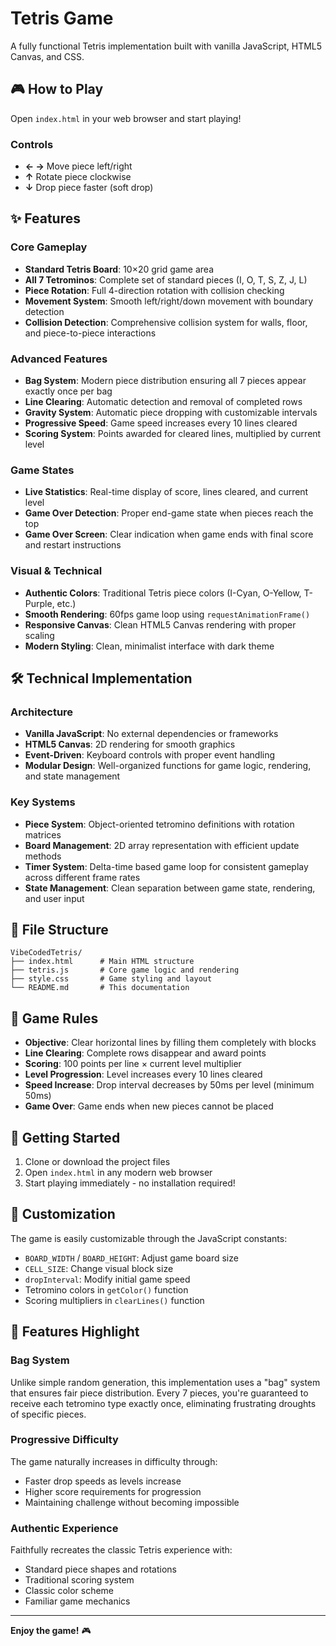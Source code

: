 # Tetris Game

A fully functional Tetris implementation built with vanilla JavaScript, HTML5 Canvas, and CSS.

## 🎮 How to Play

Open `index.html` in your web browser and start playing!

### Controls
- **← →** Move piece left/right
- **↑** Rotate piece clockwise
- **↓** Drop piece faster (soft drop)

## ✨ Features

### Core Gameplay
- **Standard Tetris Board**: 10×20 grid game area
- **All 7 Tetrominos**: Complete set of standard pieces (I, O, T, S, Z, J, L)
- **Piece Rotation**: Full 4-direction rotation with collision checking
- **Movement System**: Smooth left/right/down movement with boundary detection
- **Collision Detection**: Comprehensive collision system for walls, floor, and piece-to-piece interactions

### Advanced Features
- **Bag System**: Modern piece distribution ensuring all 7 pieces appear exactly once per bag
- **Line Clearing**: Automatic detection and removal of completed rows
- **Gravity System**: Automatic piece dropping with customizable intervals
- **Progressive Speed**: Game speed increases every 10 lines cleared
- **Scoring System**: Points awarded for cleared lines, multiplied by current level

### Game States
- **Live Statistics**: Real-time display of score, lines cleared, and current level
- **Game Over Detection**: Proper end-game state when pieces reach the top
- **Game Over Screen**: Clear indication when game ends with final score and restart instructions

### Visual & Technical
- **Authentic Colors**: Traditional Tetris piece colors (I-Cyan, O-Yellow, T-Purple, etc.)
- **Smooth Rendering**: 60fps game loop using `requestAnimationFrame()`
- **Responsive Canvas**: Clean HTML5 Canvas rendering with proper scaling
- **Modern Styling**: Clean, minimalist interface with dark theme

## 🛠️ Technical Implementation

### Architecture
- **Vanilla JavaScript**: No external dependencies or frameworks
- **HTML5 Canvas**: 2D rendering for smooth graphics
- **Event-Driven**: Keyboard controls with proper event handling
- **Modular Design**: Well-organized functions for game logic, rendering, and state management

### Key Systems
- **Piece System**: Object-oriented tetromino definitions with rotation matrices
- **Board Management**: 2D array representation with efficient update methods
- **Timer System**: Delta-time based game loop for consistent gameplay across different frame rates
- **State Management**: Clean separation between game state, rendering, and user input

## 📁 File Structure

```
VibeCodedTetris/
├── index.html      # Main HTML structure
├── tetris.js       # Core game logic and rendering
├── style.css       # Game styling and layout
└── README.md       # This documentation
```

## 🎯 Game Rules

- **Objective**: Clear horizontal lines by filling them completely with blocks
- **Line Clearing**: Complete rows disappear and award points
- **Scoring**: 100 points per line × current level multiplier
- **Level Progression**: Level increases every 10 lines cleared
- **Speed Increase**: Drop interval decreases by 50ms per level (minimum 50ms)
- **Game Over**: Game ends when new pieces cannot be placed

## 🚀 Getting Started

1. Clone or download the project files
2. Open `index.html` in any modern web browser
3. Start playing immediately - no installation required!

## 🔧 Customization

The game is easily customizable through the JavaScript constants:

- `BOARD_WIDTH` / `BOARD_HEIGHT`: Adjust game board size
- `CELL_SIZE`: Change visual block size
- `dropInterval`: Modify initial game speed
- Tetromino colors in `getColor()` function
- Scoring multipliers in `clearLines()` function

## 🎨 Features Highlight

### Bag System
Unlike simple random generation, this implementation uses a "bag" system that ensures fair piece distribution. Every 7 pieces, you're guaranteed to receive each tetromino type exactly once, eliminating frustrating droughts of specific pieces.

### Progressive Difficulty
The game naturally increases in difficulty through:
- Faster drop speeds as levels increase
- Higher score requirements for progression
- Maintaining challenge without becoming impossible

### Authentic Experience
Faithfully recreates the classic Tetris experience with:
- Standard piece shapes and rotations
- Traditional scoring system
- Classic color scheme
- Familiar game mechanics

---

**Enjoy the game!** 🎮